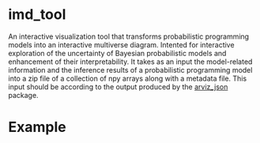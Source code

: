 # imd_tool
An interactive visualization tool that transforms probabilistic programming models into an interactive multiverse diagram. Intented for interactive exploration of the uncertainty of Bayesian probabilistic models and enhancement of their interpretability. It takes as an input the model-related information and the inference results of a probabilistic programming model into a zip file of a collection of npy arrays along with a metadata file. This input should be according to the output produced by the [arviz_json](https://github.com/johnhw/arviz_json) package. 

# Example
